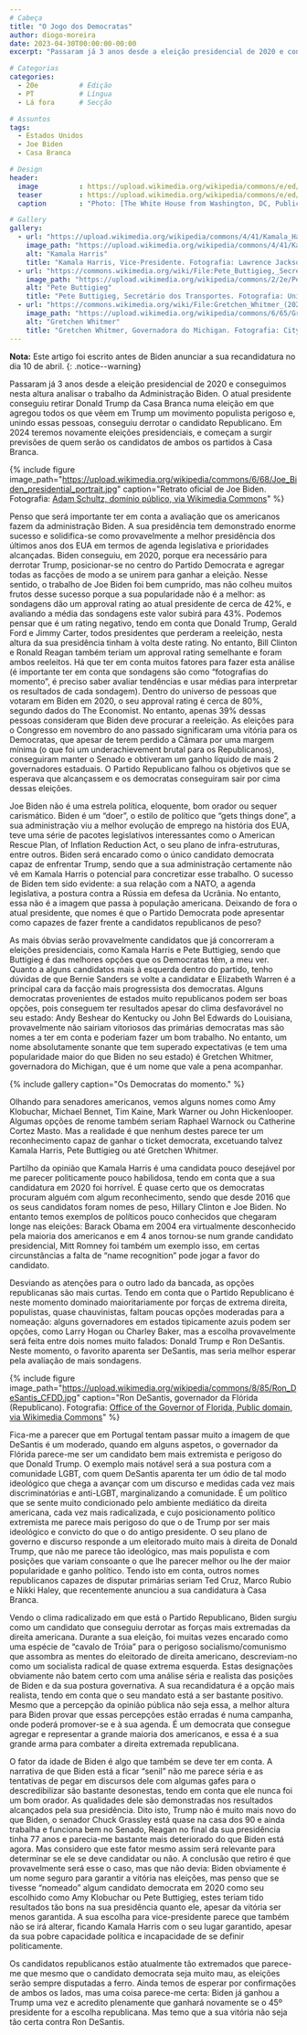 ```yaml
---
# Cabeça
title: "O Jogo dos Democratas"
author: diogo-moreira
date: 2023-04-30T00:00:00-00:00
excerpt: "Passaram já 3 anos desde a eleição presidencial de 2020 e conseguimos nesta altura analisar o trabalho da Administração Biden. O atual presidente conseguiu retirar Donald Trump da Casa Branca numa eleição em que agregou todos os que vêem em Trump um movimento populista perigoso e, unindo essas pessoas, conseguiu derrotar o candidato Republicano. Em 2024 teremos novamente eleições presidenciais, e começam a surgir previsões de quem serão os candidatos de ambos os partidos à Casa Branca."

# Categorias
categories:
  - 20e          # Edição
  - PT           # Língua
  - Lá fora      # Secção

# Assuntos
tags:
  - Estados Unidos
  - Joe Biden
  - Casa Branca

# Design
header:
  image          : https://upload.wikimedia.org/wikipedia/commons/e/ed/The_American_flag_is_flown_at_half-staff_above_the_White_House_in_memory_of_41st_President_George_H._W._Bush_%2846094708502%29.jpg
  teaser         : https://upload.wikimedia.org/wikipedia/commons/e/ed/The_American_flag_is_flown_at_half-staff_above_the_White_House_in_memory_of_41st_President_George_H._W._Bush_%2846094708502%29.jpg
  caption        : "Photo: [The White House from Washington, DC, Public domain, via Wikimedia Commons](https://commons.wikimedia.org/wiki/File:The_American_flag_is_flown_at_half-staff_above_the_White_House_in_memory_of_41st_President_George_H._W._Bush_(46094708502).jpg)"

# Gallery
gallery:
  - url: "https://upload.wikimedia.org/wikipedia/commons/4/41/Kamala_Harris_Vice_Presidential_Portrait.jpg"
    image_path: "https://upload.wikimedia.org/wikipedia/commons/4/41/Kamala_Harris_Vice_Presidential_Portrait.jpg"
    alt: "Kamala Harris"
    title: "Kamala Harris, Vice-Presidente. Fotografia: Lawrence Jackson, Public domain, via Wikimedia Commons. https://commons.wikimedia.org/wiki/File:Kamala_Harris_Vice_Presidential_Portrait.jpg"
  - url: "https://commons.wikimedia.org/wiki/File:Pete_Buttigieg,_Secretary_of_Transportation.jpg"
    image_path: "https://upload.wikimedia.org/wikipedia/commons/2/2e/Pete_Buttigieg%2C_Secretary_of_Transportation.jpg"
    alt: "Pete Buttigieg"
    title: "Pete Buttigieg, Secretário dos Transportes. Fotografia: United States Department of Transportation, Public domain, via Wikimedia Commons. https://commons.wikimedia.org/wiki/File:Pete_Buttigieg,_Secretary_of_Transportation.jpg"
  - url: "https://commons.wikimedia.org/wiki/File:Gretchen_Whitmer_(2021)_(cropped).jpg"
    image_path: "https://upload.wikimedia.org/wikipedia/commons/6/65/Gretchen_Whitmer_%282021%29_%28cropped%29.jpg"
    alt: "Gretchen Whitmer"
    title: "Gretchen Whitmer, Governadora do Michigan. Fotografia: City of Detroit, PDM-owner, via Wikimedia Commons. https://commons.wikimedia.org/wiki/File:Gretchen_Whitmer_(2021)_(cropped).jpg"
---
```


**Nota:** Este artigo foi escrito antes de Biden anunciar a sua recandidatura no dia 10 de abril.
{: .notice--warning}

Passaram já 3 anos desde a eleição presidencial de 2020 e conseguimos nesta altura analisar o trabalho da Administração Biden. O atual presidente conseguiu retirar Donald Trump da Casa Branca numa eleição em que agregou todos os que vêem em Trump um movimento populista perigoso e, unindo essas pessoas, conseguiu derrotar o candidato Republicano. Em 2024 teremos novamente eleições presidenciais, e começam a surgir previsões de quem serão os candidatos de ambos os partidos à Casa Branca.

{% include figure image_path="https://upload.wikimedia.org/wikipedia/commons/6/68/Joe_Biden_presidential_portrait.jpg" caption="Retrato oficial de Joe Biden. Fotografia: [Adam Schultz, domínio público, via Wikimedia Commons](https://commons.wikimedia.org/wiki/File:Joe_Biden_presidential_portrait.jpg)" %}

Penso que será importante ter em conta a avaliação que os americanos fazem da administração Biden. A sua presidência tem demonstrado enorme sucesso e solidifica-se como provavelmente a melhor presidência dos últimos anos dos EUA em termos de agenda legislativa e prioridades alcançadas. Biden conseguiu, em 2020, porque era necessário para derrotar Trump, posicionar-se no centro do Partido Democrata e agregar todas as facções de modo a se unirem para ganhar a eleição. Nesse sentido, o trabalho de Joe Biden foi bem cumprido, mas não colheu muitos frutos desse sucesso porque a sua popularidade não é a melhor: as sondagens dão um approval rating ao atual presidente de cerca de 42%, e avaliando a média das sondagens este valor subirá para 43%. Podemos pensar que é um rating negativo, tendo em conta que Donald Trump, Gerald Ford e Jimmy Carter, todos presidentes que perderam a reeleição, nesta altura da sua presidência tinham à volta deste rating. No entanto, Bill Clinton e Ronald Reagan também teriam um approval rating semelhante e foram ambos reeleitos. Há que ter em conta muitos fatores para fazer esta análise (é importante ter em conta que sondagens são como “fotografias do momento”, é preciso saber avaliar tendências e usar médias para interpretar os resultados de cada sondagem). Dentro do universo de pessoas que votaram em Biden em 2020, o seu approval rating é cerca de 80%, segundo dados do The Economist. No entanto, apenas 39% dessas pessoas consideram que Biden deve procurar a reeleição. As eleições para o Congresso em novembro do ano passado significaram uma vitória para os Democratas, que apesar de terem perdido a Câmara por uma margem mínima (o que foi um underachievement brutal para os Republicanos), conseguiram manter o Senado e obtiveram um ganho líquido de mais 2 governadores estaduais. O Partido Republicano falhou os objetivos que se esperava que alcançassem e os democratas conseguiram sair por cima dessas eleições.

Joe Biden não é uma estrela política, eloquente, bom orador ou sequer carismático. Biden é um “doer”, o estilo de político que “gets things done”, a sua administração viu a melhor evolução de emprego na história dos EUA, teve uma série de pacotes legislativos interessantes como o American Rescue Plan, of Inflation Reduction Act, o seu plano de infra-estruturas, entre outros. Biden será encarado como o único candidato democrata capaz de enfrentar Trump, sendo que a sua administração certamente não vê em Kamala Harris o potencial para concretizar esse trabalho. O sucesso de Biden tem sido evidente: a sua relação com a NATO, a agenda legislativa, a postura contra a Rússia em defesa da Ucrânia. No entanto, essa não é a imagem que passa à população americana. Deixando de fora o atual presidente, que nomes é que o Partido Democrata pode apresentar como capazes de fazer frente a candidatos republicanos de peso?

As mais óbvias serão provavelmente candidatos que já concorreram a eleições presidenciais, como Kamala Harris e Pete Buttigieg, sendo que Buttigieg é das melhores opções que os Democratas têm, a meu ver. Quanto a alguns candidatos mais à esquerda dentro do partido, tenho dúvidas de que Bernie Sanders se volte a candidatar e Elizabeth Warren é a principal cara da facção mais progressista dos democratas. Alguns democratas provenientes de estados muito republicanos podem ser boas opções, pois conseguem ter resultados apesar do clima desfavorável no seu estado: Andy Beshear do Kentucky ou John Bel Edwards do Louisiana, provavelmente não sairiam vitoriosos das primárias democratas mas são nomes a ter em conta e poderiam fazer um bom trabalho. No entanto, um nome absolutamente sonante que tem superado expectativas (e tem uma popularidade maior do que Biden no seu estado) é Gretchen Whitmer, governadora do Michigan, que é um nome que vale a pena acompanhar.

{% include gallery caption="Os Democratas do momento." %}

Olhando para senadores americanos, vemos alguns nomes como Amy Klobuchar, Michael Bennet, Tim Kaine, Mark Warner ou John Hickenlooper. Algumas opções de renome também seriam Raphael Warnock ou Catherine Cortez Masto. Mas a realidade é que nenhum destes parece ter um reconhecimento capaz de ganhar o ticket democrata, excetuando talvez Kamala Harris, Pete Buttigieg ou até Gretchen Whitmer.

Partilho da opinião que  Kamala Harris é uma candidata pouco desejável por me parecer politicamente pouco habilidosa, tendo em conta que a sua candidatura em 2020 foi horrível. É quase certo que os democratas procuram alguém com algum reconhecimento, sendo que desde 2016 que os seus candidatos foram nomes de peso, Hillary Clinton e Joe Biden. No entanto temos exemplos de políticos pouco conhecidos que chegaram longe nas eleições: Barack Obama em 2004 era virtualmente desconhecido pela maioria dos americanos e em 4 anos tornou-se num grande candidato presidencial, Mitt Romney foi também um exemplo isso, em certas circunstâncias a falta de “name recognition” pode jogar a favor do candidato.

Desviando as atenções para o outro lado da bancada, as opções republicanas são mais curtas. Tendo em conta que o Partido Republicano é neste momento dominado maioritariamente por forças de extrema direita, populistas, quase chauvinistas, faltam poucas opções moderadas para a nomeação: alguns governadores em estados tipicamente azuis podem ser opções, como Larry Hogan ou Charley Baker, mas a escolha provavelmente será feita entre dois nomes muito falados: Donald Trump e Ron DeSantis. Neste momento, o favorito aparenta ser DeSantis, mas seria melhor esperar pela avaliação de mais sondagens.

{% include figure image_path="https://upload.wikimedia.org/wikipedia/commons/8/85/Ron_DeSantis_CFDD.jpg" caption="Ron DeSantis, governador da Flórida (Republicano). Fotografia: [Office of the Governor of Florida, Public domain, via Wikimedia Commons](https://commons.wikimedia.org/wiki/File:Ron_DeSantis_CFDD.jpg)" %}

Fica-me a parecer que em Portugal tentam passar muito a imagem de que DeSantis é um moderado, quando em alguns aspetos, o governador da Flórida parece-me ser um candidato bem mais extremista e perigoso do que Donald Trump. O exemplo mais notável será a sua postura com a comunidade LGBT, com quem DeSantis aparenta ter um ódio de tal modo ideológico que chega a avançar com um discurso e medidas cada vez mais discriminatórias e anti-LGBT, marginalizando a comunidade. É um político que se sente muito condicionado pelo ambiente mediático da direita americana, cada vez mais radicalizada, e cujo posicionamento político extremista me parece mais perigoso do que o de Trump por ser mais ideológico e convicto do que o do antigo presidente. O seu plano de governo e discurso responde a um eleitorado muito mais à direita de Donald Trump, que não me parece tão ideológico, mas mais populista e com posições que variam consoante o que lhe parecer melhor ou lhe der maior popularidade e ganho político. Tendo isto em conta, outros nomes republicanos capazes de disputar primárias seriam Ted Cruz, Marco Rubio e Nikki Haley, que recentemente anunciou a sua candidatura à Casa Branca.

Vendo o clima radicalizado em que está o Partido Republicano, Biden surgiu como um candidato que conseguiu derrotar as forças mais extremadas da direita americana. Durante a sua eleição, foi muitas vezes encarado como uma espécie de “cavalo de Tróia” para o perigoso socialismo/comunismo que assombra as mentes do eleitorado de direita americano, descreviam-no como um socialista radical de quase extrema esquerda. Estas designações obviamente não batem certo com uma análise séria e realista das posições de Biden e da sua postura governativa. A sua recandidatura é a opção mais realista, tendo em conta que o seu mandato está a ser bastante positivo. Mesmo que a percepção da opinião pública não seja essa, a melhor altura para Biden provar que essas percepções estão erradas é numa campanha, onde poderá promover-se e à sua agenda. É um democrata que consegue agregar e representar a grande maioria dos americanos, e essa é a sua grande arma para combater a direita extremada republicana. 

O fator da idade de Biden é algo que também se deve ter em conta. A narrativa de que Biden está a ficar “senil” não me parece séria e as tentativas de pegar em discursos dele com algumas gafes para o descredibilizar são bastante desonestas, tendo em conta que ele nunca foi um bom orador. As qualidades dele são demonstradas nos resultados alcançados pela sua presidência. Dito isto, Trump não é muito mais novo do que Biden, o senador Chuck Grassley está quase na casa dos 90 e ainda trabalha e funciona bem no Senado, Reagan no final da sua presidência tinha 77 anos e parecia-me bastante mais deteriorado do que Biden está agora. Mas considero que este fator mesmo assim será relevante para determinar se ele se deve candidatar ou não. A conclusão que retiro é que provavelmente será esse o caso, mas que não devia: Biden obviamente é um nome seguro para garantir a vitória nas eleições, mas penso que se tivesse “nomeado” algum candidato democrata em 2020 como seu escolhido como Amy Klobuchar ou Pete Buttigieg, estes teriam tido resultados tão bons na sua presidência quanto ele, apesar da vitória ser menos garantida. A sua escolha para vice-presidente parece que também não se irá alterar, ficando Kamala Harris com o seu lugar garantido, apesar da sua pobre capacidade política e incapacidade de se definir politicamente.

Os candidatos republicanos estão atualmente tão extremados que parece-me que mesmo que o candidato democrata seja muito mau, as eleições serão sempre disputadas a ferro. Ainda temos de esperar por confirmações de ambos os lados, mas uma coisa parece-me certa: Biden já ganhou a Trump uma vez e acredito plenamente que ganhará novamente se o 45º presidente for a escolha republicana. Mas temo que a sua vitória não seja tão certa contra Ron DeSantis.